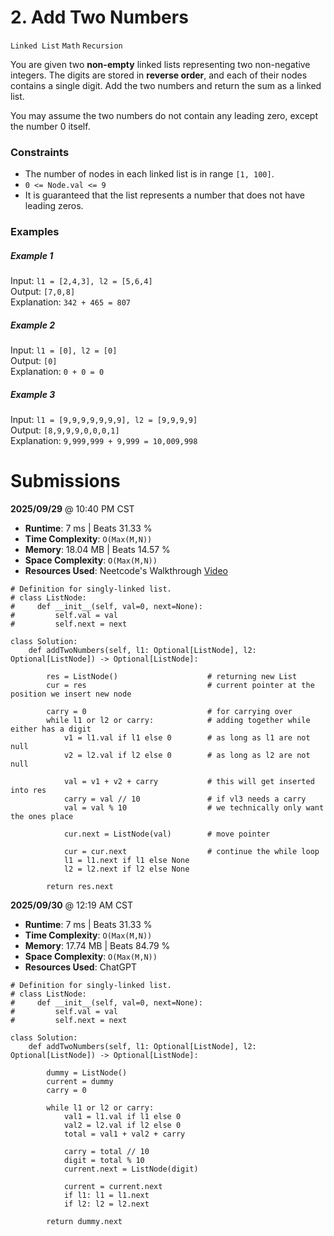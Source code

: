 # 2. Add Two Numbers
`Linked List` `Math` `Recursion`  

You are given two **non-empty** linked lists representing two non-negative integers. The digits are stored in **reverse order**, and each of their nodes contains a single digit. Add the two numbers and return the sum as a linked list. 

You may assume the two numbers do not contain any leading zero, except the number 0 itself.

### Constraints
* The number of nodes in each linked list is in range `[1, 100]`.
* `0 <= Node.val <= 9`
* It is guaranteed that the list represents a number that does not have leading zeros.

### Examples

##### Example 1
Input: `l1 = [2,4,3], l2 = [5,6,4]`   
Output: `[7,0,8]`    
Explanation: `342 + 465 = 807`    

##### Example 2
Input: `l1 = [0], l2 = [0]`    
Output: `[0]`    
Explanation: `0 + 0 = 0`    

##### Example 3
Input: `l1 = [9,9,9,9,9,9,9], l2 = [9,9,9,9]`    
Output: `[8,9,9,9,0,0,0,1]`    
Explanation: `9,999,999 + 9,999 = 10,009,998` 

# Submissions

**2025/09/29** @ 10:40 PM CST   
- **Runtime**: 7 ms | Beats 31.33 %  
- **Time Complexity**: `O(Max(M,N))`  
- **Memory**: 18.04 MB  | Beats 14.57 %  
- **Space Complexity**: `O(Max(M,N))`
- **Resources Used**: Neetcode's Walkthrough [Video](https://www.youtube.com/watch?v=wgFPrzTjm7s)

```python3
# Definition for singly-linked list.
# class ListNode:
#     def __init__(self, val=0, next=None):
#         self.val = val
#         self.next = next

class Solution:
    def addTwoNumbers(self, l1: Optional[ListNode], l2: Optional[ListNode]) -> Optional[ListNode]:

        res = ListNode()                    # returning new List
        cur = res                           # current pointer at the position we insert new node
        
        carry = 0                           # for carrying over
        while l1 or l2 or carry:            # adding together while either has a digit
            v1 = l1.val if l1 else 0        # as long as l1 are not null
            v2 = l2.val if l2 else 0        # as long as l2 are not null
        
            val = v1 + v2 + carry           # this will get inserted into res
            carry = val // 10               # if vl3 needs a carry
            val = val % 10                  # we technically only want the ones place

            cur.next = ListNode(val)        # move pointer

            cur = cur.next                  # continue the while loop
            l1 = l1.next if l1 else None        
            l2 = l2.next if l2 else None 

        return res.next                    
```

**2025/09/30** @ 12:19 AM CST   
- **Runtime**: 7 ms | Beats 31.33 %  
- **Time Complexity**: `O(Max(M,N))`  
- **Memory**: 17.74 MB  | Beats 84.79 %      
- **Space Complexity**: `O(Max(M,N))`
- **Resources Used**: ChatGPT

```python3
# Definition for singly-linked list.
# class ListNode:
#     def __init__(self, val=0, next=None):
#         self.val = val
#         self.next = next

class Solution:
    def addTwoNumbers(self, l1: Optional[ListNode], l2: Optional[ListNode]) -> Optional[ListNode]:

        dummy = ListNode()
        current = dummy
        carry = 0
    
        while l1 or l2 or carry:
            val1 = l1.val if l1 else 0
            val2 = l2.val if l2 else 0
            total = val1 + val2 + carry
        
            carry = total // 10
            digit = total % 10
            current.next = ListNode(digit)
        
            current = current.next
            if l1: l1 = l1.next
            if l2: l2 = l2.next
        
        return dummy.next
```
